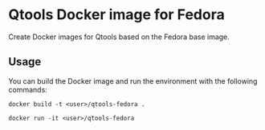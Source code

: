 # Qtools Docker image for Fedora

Create Docker images for Qtools based on the Fedora base image.

## Usage

You can build the Docker image and run the environment with the
following commands:

    docker build -t <user>/qtools-fedora .

    docker run -it <user>/qtools-fedora
